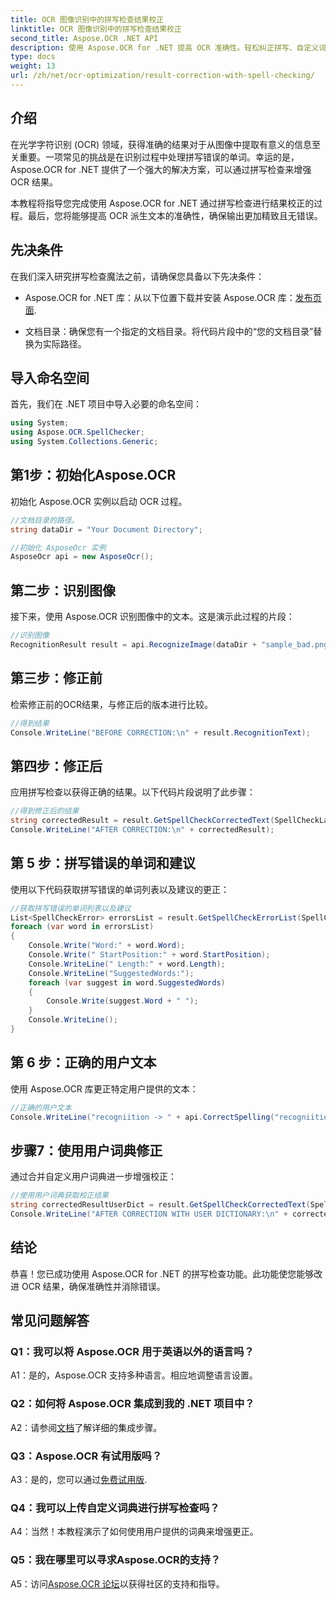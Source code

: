 ```yaml
---
title: OCR 图像识别中的拼写检查结果校正
linktitle: OCR 图像识别中的拼写检查结果校正
second_title: Aspose.OCR .NET API
description: 使用 Aspose.OCR for .NET 提高 OCR 准确性。轻松纠正拼写、自定义词典并实现无差错的文本识别。
type: docs
weight: 13
url: /zh/net/ocr-optimization/result-correction-with-spell-checking/
---
```

## 介绍

在光学字符识别 (OCR) 领域，获得准确的结果对于从图像中提取有意义的信息至关重要。一项常见的挑战是在识别过程中处理拼写错误的单词。幸运的是，Aspose.OCR for .NET 提供了一个强大的解决方案，可以通过拼写检查来增强 OCR 结果。

本教程将指导您完成使用 Aspose.OCR for .NET 通过拼写检查进行结果校正的过程。最后，您将能够提高 OCR 派生文本的准确性，确保输出更加精致且无错误。

## 先决条件

在我们深入研究拼写检查魔法之前，请确保您具备以下先决条件：

-  Aspose.OCR for .NET 库：从以下位置下载并安装 Aspose.OCR 库：[发布页面](https://releases.aspose.com/ocr/net/).

- 文档目录：确保您有一个指定的文档目录。将代码片段中的“您的文档目录”替换为实际路径。

## 导入命名空间

首先，我们在 .NET 项目中导入必要的命名空间：

```csharp
using System;
using Aspose.OCR.SpellChecker;
using System.Collections.Generic;
```

## 第1步：初始化Aspose.OCR

初始化 Aspose.OCR 实例以启动 OCR 过程。

```csharp
//文档目录的路径。
string dataDir = "Your Document Directory";

//初始化 AsposeOcr 实例
AsposeOcr api = new AsposeOcr();
```

## 第二步：识别图像

接下来，使用 Aspose.OCR 识别图像中的文本。这是演示此过程的片段：

```csharp
//识别图像
RecognitionResult result = api.RecognizeImage(dataDir + "sample_bad.png", new RecognitionSettings(Language.Eng));
```

## 第三步：修正前

检索修正前的OCR结果，与修正后的版本进行比较。

```csharp
//得到结果
Console.WriteLine("BEFORE CORRECTION:\n" + result.RecognitionText);
```

## 第四步：修正后

应用拼写检查以获得正确的结果。以下代码片段说明了此步骤：

```csharp
//得到修正后的结果
string correctedResult = result.GetSpellCheckCorrectedText(SpellCheckLanguage.Eng);
Console.WriteLine("AFTER CORRECTION:\n" + correctedResult);
```

## 第 5 步：拼写错误的单词和建议

使用以下代码获取拼写错误的单词列表以及建议的更正：

```csharp
//获取拼写错误的单词列表以及建议
List<SpellCheckError> errorsList = result.GetSpellCheckErrorList(SpellCheckLanguage.Eng);
foreach (var word in errorsList)
{
	Console.Write("Word:" + word.Word);
	Console.Write(" StartPosition:" + word.StartPosition);
	Console.WriteLine(" Length:" + word.Length);
	Console.WriteLine("SuggestedWords:");
	foreach (var suggest in word.SuggestedWords)
	{
		Console.Write(suggest.Word + " ");
	}
	Console.WriteLine();
}
```

## 第 6 步：正确的用户文本

使用 Aspose.OCR 库更正特定用户提供的文本：

```csharp
//正确的用户文本
Console.WriteLine("recogniition -> " + api.CorrectSpelling("recogniition"));
```

## 步骤7：使用用户词典修正

通过合并自定义用户词典进一步增强校正：

```csharp
//使用用户词典获取校正结果
string correctedResultUserDict = result.GetSpellCheckCorrectedText(SpellCheckLanguage.Eng, dataDir+"dictionary.txt");
Console.WriteLine("AFTER CORRECTION WITH USER DICTIONARY:\n" + correctedResultUserDict);
```

## 结论

恭喜！您已成功使用 Aspose.OCR for .NET 的拼写检查功能。此功能使您能够改进 OCR 结果，确保准确性并消除错误。

## 常见问题解答

### Q1：我可以将 Aspose.OCR 用于英语以外的语言吗？

A1：是的，Aspose.OCR 支持多种语言。相应地调整语言设置。

### Q2：如何将 Aspose.OCR 集成到我的 .NET 项目中？

 A2：请参阅[文档](https://reference.aspose.com/ocr/net/)了解详细的集成步骤。

### Q3：Aspose.OCR 有试用版吗？

 A3：是的，您可以通过[免费试用版](https://releases.aspose.com/).

### Q4：我可以上传自定义词典进行拼写检查吗？

A4：当然！本教程演示了如何使用用户提供的词典来增强更正。

### Q5：我在哪里可以寻求Aspose.OCR的支持？

 A5：访问[Aspose.OCR 论坛](https://forum.aspose.com/c/ocr/16)以获得社区的支持和指导。